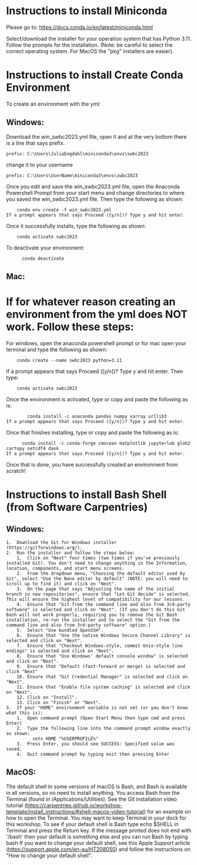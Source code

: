 # Instructions to install Miniconda
Please go to: https://docs.conda.io/en/latest/miniconda.html

Select/download the installer for your operation system that has Python 3.11. Follow the prompts for the installation. (Note: be careful to select the correct operating system. For MacOS the "pkg" installers are easier).

# Instructions to install Create Conda Environment

  To create an environment with the yml:
## Windows:
Download the win_swbc2023.yml file, open it and at the very bottom there is a line that says prefix.

    prefix: C:\Users\JuliaEngdahl\miniconda3\envs\swbc2023

change it to your username

    prefix: C:\Users\UserName\miniconda3\envs\swbc2023

Once you edit and save the win_swbc2023.yml file, open the Anaconda Powershell Prompt from your start menu and change directories to where you saved the win_swbc2023.yml file. Then type the following as shown:

        conda env create -f win_swbc2023.yml
    If a prompt appears that says Proceed ([y/n])? Type y and hit enter.
Once it successfully installs, type the following as shown:

        conda activate swbc2023
To deactivate your environment:

	      conda deactivate
## Mac:

# If for whatever reason creating an environment from the yml does NOT work. Follow these steps:
For windows, open the anaconda powershell prompt or for mac open your terminal and type the following as shown:

        conda create --name swbc2023 python=3.11
If a prompt appears that says Proceed ([y/n])? Type y and hit enter.
Then type:

        conda activate swbc2023
Once the environment is activated, type or copy and paste the following as is:

	        conda install -c anaconda pandas numpy xarray urllib3
    If a prompt appears that says Proceed ([y/n])? Type y and hit enter.

Once that finishes installing, type or copy and paste the following as is:

	      conda install -c conda-forge cmocean matplotlib jupyterlab glob2 cartopy netcdf4 dask
    If a prompt appears that says Proceed ([y/n])? Type y and hit enter.
    
Once that is done, you have successfully created an environment from scratch!

# Instructions to install Bash Shell (from Software Carpentries)
## Windows:
    1.	Download the Git for Windows installer (https://gitforwindows.org/).
    2.	Run the installer and follow the steps below:
        1.	Click on "Next" four times (two times if you've previously installed Git). You don't need to change anything in the Information, location, components, and start menu screens.
        2.	From the dropdown menu, "Choosing the default editor used by Git", select "Use the Nano editor by default" (NOTE: you will need to scroll up to find it) and click on "Next".
        3.	On the page that says "Adjusting the name of the initial branch in new repositories", ensure that "Let Git decide" is selected. This will ensure the highest level of compatibility for our lessons.
        4.	Ensure that "Git from the command line and also from 3rd-party software" is selected and click on "Next". (If you don't do this Git Bash will not work properly, requiring you to remove the Git Bash installation, re-run the installer and to select the "Git from the command line and also from 3rd-party software" option.)
        5.	Select "Use bundled OpenSSH".
        6.	Ensure that "Use the native Windows Secure Channel Library" is selected and click on "Next".
        7.	Ensure that "Checkout Windows-style, commit Unix-style line endings" is selected and click on "Next".
        8.	Ensure that "Use Windows' default console window" is selected and click on "Next".
        9.	Ensure that "Default (fast-forward or merge) is selected and click "Next"
        10.	Ensure that "Git Credential Manager" is selected and click on "Next".
        11.	Ensure that "Enable file system caching" is selected and click on "Next".
        12.	Click on "Install".
        13.	Click on "Finish" or "Next".
    3.	If your "HOME" environment variable is not set (or you don't know what this is):
        1.	Open command prompt (Open Start Menu then type cmd and press Enter)
        2.	Type the following line into the command prompt window exactly as shown:
              setx HOME "%USERPROFILE%"
        3.	Press Enter, you should see SUCCESS: Specified value was saved.
        4.	Quit command prompt by typing exit then pressing Enter

## MacOS:
The default shell in some versions of macOS is Bash, and Bash is available in all versions, so no need to install anything. You access Bash from the Terminal (found in /Applications/Utilities). See the Git installation video tutorial (https://carpentries.github.io/workshop-template/install_instructions/#shell-macos-video-tutorial) for an example on how to open the Terminal. You may want to keep Terminal in your dock for this workshop.
To see if your default shell is Bash type echo $SHELL in Terminal and press the Return key. If the message printed does not end with '/bash' then your default is something else and you can run Bash by typing bash
If you want to change your default shell, see this Apple Support article (https://support.apple.com/en-au/HT208050) and follow the instructions on "How to change your default shell".

